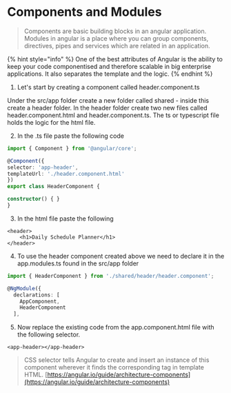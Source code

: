 # Components and Modules

> Components are basic building blocks in an angular application. Modules in angular is a place where you can group components, directives, pipes and services which are related in an application.

{% hint style="info" %}
One of the best attributes of Angular is the ability to keep your code componentised and therefore scalable in big enterprise applications. It also separates the template and the logic. 
{% endhint %}

1. Let's start by creating a component called header.component.ts 

Under the src/app folder create a new folder called shared - inside this create a header folder. In the header folder create two new files called header.component.html and header.component.ts. The ts or typescript file holds the logic for the html file.

2. In the .ts file paste the following code

```typescript
import { Component } from '@angular/core';

@Component({
selector: 'app-header',
templateUrl: './header.component.html'
})
export class HeaderComponent {

constructor() { }
}
```

3. In the html file paste the following

```markup
<header>
    <h1>Daily Schedule Planner</h1>
</header>
```

4. To use the header component created above we need to declare it in the app.modules.ts found in the src/app folder

```typescript
import { HeaderComponent } from './shared/header/header.component';

@NgModule({
  declarations: [
    AppComponent, 
    HeaderComponent
  ],
```

5. Now replace the existing code from the app.component.html file with the following selector. 

```markup
<app-header></app-header>
```

> CSS selector tells Angular to create and insert an instance of this component wherever it finds the corresponding tag in template HTML. [https://angular.io/guide/architecture-components](https://angular.io/guide/architecture-components)

